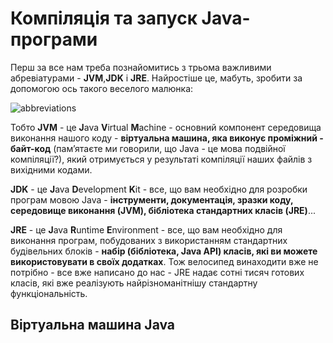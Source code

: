 # Компіляція та запуск Java-програми

Перш за все нам треба познайомитись з трьома важливими абревіатурами - **JVM**,**JDK** і **JRE**.
Найростіше це, мабуть, зробити за допомогою ось такого веселого малюнка:

![abbreviations](https://raw.githubusercontent.com/ppc-ntu-khpi/oop/gh-pages/img-modules/Java-abbreviations.png)

Тобто **JVM** - це **J**ava **V**irtual **M**achine - основний компонент середовища виконання нашого коду - **віртуальна машина,
яка виконує проміжний - байт-код** (пам’ятаєте ми говорили, що Java - це мова подвійної компіляції?), який отримується
у результаті компіляції наших файлів з вихідними кодами.

**JDK** - це **J**ava **D**evelopment **K**it - все, що вам необхідно для розробки програм мовою Java - **інструменти,
документація, зразки коду, середовище виконання (JVM), бібліотека стандартних класів (JRE)**...

**JRE** - це **J**ava **R**untime **E**nvironment - все, що вам необхідно для виконання програм, побудованих з використанням
стандартних будівельних блоків - **набір (бібліотека, Java API) класів, які ви можете використовувати в своїх додатках**. Тож велосипед
винаходити вже не потрібно - все вже написано до нас - JRE надає сотні тисяч готових класів, які вже реалізують
найрізноманітнішу стандартну функціональність.

## Віртуальна машина Java

